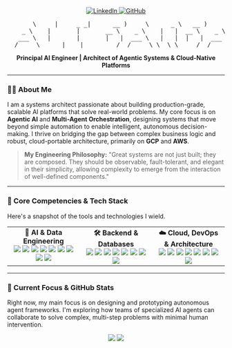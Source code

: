 <div align="center">
  <a href="https://www.linkedin.com/in/alibaqbani" target="_blank">
    <img src="https://img.shields.io/badge/LinkedIn-0077B5?style=for-the-badge&logo=linkedin&logoColor=white" alt="LinkedIn"/>
  </a>
  <a href="https://github.com/alibaqbani" target="_blank">
    <img src="https://img.shields.io/badge/GitHub-181717?style=for-the-badge&logo=github&logoColor=white" alt="GitHub"/>
  </a>
  </div>

<pre align="center">
       \     |     _ _|      __ )     \      _ \   __ )     \      \  | _ _| 
    _ \    |       |       __ \    _ \    |   |  __ \    _ \      \ |   |  
   ___ \   |       |       |   |  ___ \   |   |  |   |  ___ \   |\  |   |  
 _/    _\ _____| ___|     ____/ _/    _\ \__\_\ ____/ _/    _\ _| \_| ___| 
</pre>

<div align="center">
  <strong>Principal AI Engineer | Architect of Agentic Systems & Cloud-Native Platforms</strong>
</div>

---

### 👨‍💻 About Me

I am a systems architect passionate about building production-grade, scalable AI platforms that solve real-world problems. My core focus is on **Agentic AI** and **Multi-Agent Orchestration**, designing systems that move beyond simple automation to enable intelligent, autonomous decision-making. I thrive on bridging the gap between complex business logic and robust, cloud-portable architecture, primarily on **GCP** and **AWS**.

> **My Engineering Philosophy:** "Great systems are not just built; they are composed. They should be observable, fault-tolerant, and elegant in their simplicity, allowing complexity to emerge from the interaction of well-defined components."

---

### 🚀 Core Competencies & Tech Stack

Here's a snapshot of the tools and technologies I wield.

<table>
  <tr>
    <td valign="top" width="33%">
      <div align="center">
        <strong>🤖 AI & Data Engineering</strong>
      </div>
      <div align="center">
        <a href="#"><img src="https://img.shields.io/badge/Agentic_AI-000000?style=flat&logo=openai&logoColor=white" /></a>
        <a href="#"><img src="https://img.shields.io/badge/Genkit-4A90E2?style=flat" /></a>
        <a href="#"><img src="https://img.shields.io/badge/LangChain-8A2BE2?style=flat" /></a>
        <a href="#"><img src="https://img.shields.io/badge/RAG-D8BFD8?style=flat" /></a>
        <a href="#"><img src="https://img.shields.io/badge/Pinecone-0077B5?style=flat&logo=pinecone&logoColor=white" /></a>
        <a href="#"><img src="https://img.shields.io/badge/Weaviate-FF69B4?style=flat" /></a>
        <a href="#"><img src="https://img.shields.io/badge/n8n-32CD32?style=flat" /></a>
        <a href="#"><img src="https://img.shields.io/badge/BigQuery-4A90E2?style=flat&logo=google-cloud&logoColor=white" /></a>
        <a href="#"><img src="https://img.shields.io/badge/SageMaker-FF9900?style=flat&logo=amazon-aws&logoColor=white" /></a>
      </div>
    </td>
    <td valign="top" width="33%">
      <div align="center">
        <strong>🛠️ Backend & Databases</strong>
      </div>
      <div align="center">
        <a href="#"><img src="https://img.shields.io/badge/.NET-512BD4?style=flat&logo=dotnet&logoColor=white" /></a>
        <a href="#"><img src="https://img.shields.io/badge/Python-3776AB?style=flat&logo=python&logoColor=white" /></a>
        <a href="#"><img src="https://img.shields.io/badge/Go-00ADD8?style=flat&logo=go&logoColor=white" /></a>
        <a href="#"><img src="https://img.shields.io/badge/Node.js-339933?style=flat&logo=node.js&logoColor=white" /></a>
        <a href="#"><img src="https://img.shields.io/badge/PostgreSQL-336791?style=flat&logo=postgresql&logoColor=white" /></a>
        <a href="#"><img src="https://img.shields.io/badge/MongoDB-47A248?style=flat&logo=mongodb&logoColor=white" /></a>
        <a href="#"><img src="https://img.shields.io/badge/Redis-DC382D?style=flat&logo=redis&logoColor=white" /></a>
        <a href="#"><img src="https://img.shields.io/badge/gRPC-009D57?style=flat" /></a>
      </div>
    </td>
    <td valign="top" width="33%">
      <div align="center">
        <strong>☁️ Cloud, DevOps & Architecture</strong>
      </div>
      <div align="center">
        <a href="#"><img src="https://img.shields.io/badge/GCP-4285F4?style=flat&logo=google-cloud&logoColor=white" /></a>
        <a href="#"><img src="https://img.shields.io/badge/AWS-232F3E?style=flat&logo=amazon-aws&logoColor=white" /></a>
        <a href="#"><img src="https://img.shields.io/badge/Docker-2496ED?style=flat&logo=docker&logoColor=white" /></a>
        <a href="#"><img src="https://img.shields.io/badge/Kubernetes-326CE5?style=flat&logo=kubernetes&logoColor=white" /></a>
        <a href="#"><img src="https://img.shields.io/badge/Terraform-7B42BC?style=flat&logo=terraform&logoColor=white" /></a>
        <a href="#"><img src="https://img.shields.io/badge/Microservices-F37626?style=flat" /></a>
        <a href="#"><img src="https://img.shields.io/badge/Event‑Driven-8B0000?style=flat" /></a>
        <a href="#"><img src="https://img.shields.io/badge/DDD-9370DB?style=flat" /></a>
      </div>
    </td>
  </tr>
</table>

---

### 🎯 Current Focus & GitHub Stats

Right now, my main focus is on designing and prototyping autonomous agent frameworks. I'm exploring how teams of specialized AI agents can collaborate to solve complex, multi-step problems with minimal human intervention.

<div align="center">

<img src="https://github-readme-stats-rho-one-13.vercel.app/api?username=alibaqbani&show_icons=true&theme=dracula&include_all_commits=true&count_private=true"/>

<img src="https://github-readme-stats-rho-one-13.vercel.app/api/top-langs/?username=alibaqbani&layout=compact&langs_count=8&theme=dracula"/>

</div>

